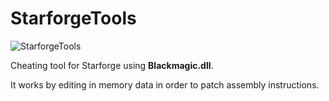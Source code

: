 # StarforgeTools
![StarforgeTools](https://i.imgur.com/U4kfkoW.png)


Cheating tool for Starforge using **Blackmagic.dll**.

It works by editing in memory data in order to patch assembly instructions.
